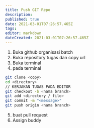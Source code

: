 ```yaml
---
title: Push GIT Repo
description: 
published: true
date: 2021-03-01T07:26:57.465Z
tags: 
editor: markdown
dateCreated: 2021-03-01T07:26:57.465Z
---
```


1. Buka github organisasi batch 
2. Buka repository tugas dan copy url
3. Buka terminal
4. pada terminal
```bash
git clone <copy>
cd <directory>
// KERJAKAN TUGAS PADA EDITOR
git checkout -b <nama branch>
git add <directory / file>
git commit -m "<message>"
git push origin <nama branch>
```
5. buat pull request
6. Assign buddy